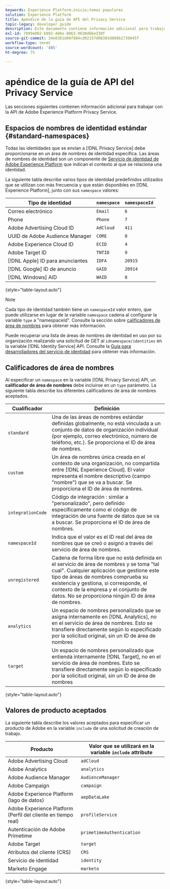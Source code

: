 ```yaml
---
keywords: Experience Platform;inicio;temas populares
solution: Experience Platform
title: Apéndice de la guía de API del Privacy Service
topic-legacy: developer guide
description: Este documento contiene información adicional para trabajar con la API de Privacy Service.
exl-id: 7099e002-b802-486e-8863-0630d66e330f
source-git-commit: 34e0381d40f884cd92157d08385d889b1739845f
workflow-type: tm+mt
source-wordcount: '485'
ht-degree: 7%

---
```


# apéndice de la guía de API del Privacy Service

Las secciones siguientes contienen información adicional para trabajar con la API de Adobe Experience Platform Privacy Service.

## Espacios de nombres de identidad estándar {#standard-namespaces}

Todas las identidades que se envían a [!DNL Privacy Service] debe proporcionarse en un área de nombres de identidad específica. Las áreas de nombres de identidad son un componente de [Servicio de identidad de Adobe Experience Platform](../../identity-service/home.md) que indican el contexto al que se relaciona una identidad.

La siguiente tabla describe varios tipos de identidad predefinidos utilizados que se utilizan con más frecuencia y que están disponibles en [!DNL Experience Platform], junto con sus `namespace` valores:

| Tipo de identidad | `namespace` | `namespaceId` |
| --- | --- | --- |
| Correo electrónico | `Email` | `6` |
| Phone | `Phone` | `7` |
| Adobe Advertising Cloud ID | `AdCloud` | `411` |
| UUID de Adobe Audience Manager | `CORE` | `0` |
| Adobe Experience Cloud ID | `ECID` | `4` |
| Adobe Target ID | `TNTID` | `9` |
| [!DNL Apple] ID para anunciantes | `IDFA` | `20915` |
| [!DNL Google] ID de anuncio | `GAID` | `20914` |
| [!DNL Windows] AID | `WAID` | `8` |

{style=&quot;table-layout:auto&quot;}

>[!NOTE]
>
>Cada tipo de identidad también tiene un `namespaceId` valor entero, que puede utilizarse en lugar de la variable `namespace` cadena al configurar la variable `type` a &quot;namespaceId&quot;. Consulte la sección sobre [calificadores de área de nombres](#namespace-qualifiers) para obtener más información.

Puede recuperar una lista de áreas de nombres de identidad en uso por su organización realizando una solicitud de GET al `idnamespace/identities` en la variable [!DNL Identity Service] API. Consulte la [Guía para desarrolladores del servicio de identidad](../../identity-service/api/getting-started.md) para obtener más información.

## Calificadores de área de nombres

Al especificar un `namespace` en la variable [!DNL Privacy Service] API, un **calificador de área de nombres** debe incluirse en un `type` parámetro. La siguiente tabla describe los diferentes calificadores de área de nombres aceptados.

| Cualificador | Definición |
| --------- | ---------- |
| `standard` | Una de las áreas de nombres estándar definidas globalmente, no está vinculada a un conjunto de datos de organización individual (por ejemplo, correo electrónico, número de teléfono, etc.). Se proporciona el ID de área de nombres. |
| `custom` | Un área de nombres única creada en el contexto de una organización, no compartida entre [!DNL Experience Cloud]. El valor representa el nombre descriptivo (campo &quot;nombre&quot;) que se va a buscar. Se proporciona el ID de área de nombres. |
| `integrationCode` | Código de integración : similar a &quot;personalizado&quot;, pero definido específicamente como el código de integración de una fuente de datos que se va a buscar. Se proporciona el ID de área de nombres. |
| `namespaceId` | Indica que el valor es el ID real del área de nombres que se creó o asignó a través del servicio de área de nombres. |
| `unregistered` | Cadena de forma libre que no está definida en el servicio de área de nombres y se toma &quot;tal cual&quot;. Cualquier aplicación que gestione este tipo de áreas de nombres comprueba su existencia y gestiona, si corresponde, el contexto de la empresa y el conjunto de datos. No se proporciona ningún ID de área de nombres. |
| `analytics` | Un espacio de nombres personalizado que se asigna internamente en [!DNL Analytics], no en el servicio de área de nombres. Esto se transfiere directamente según lo especificado por la solicitud original, sin un ID de área de nombres |
| `target` | Un espacio de nombres personalizado que entienda internamente [!DNL Target], no en el servicio de área de nombres. Esto se transfiere directamente según lo especificado por la solicitud original, sin un ID de área de nombres |

{style=&quot;table-layout:auto&quot;}

## Valores de producto aceptados

La siguiente tabla describe los valores aceptados para especificar un producto de Adobe en la variable `include` de una solicitud de creación de trabajo.

| Producto | Valor que se utilizará en la variable `include` attribute |
| --- | --- |
| Adobe Advertising Cloud | `adCloud` |
| Adobe Analytics | `analytics` |
| Adobe Audience Manager | `AudienceManager` |
| Adobe Campaign | `campaign` |
| Adobe Experience Platform (lago de datos) | `aepDataLake` |
| Adobe Experience Platform (Perfil del cliente en tiempo real) | `profileService` |
| Autenticación de Adobe Primetime | `primetimeAuthentication` |
| Adobe Target | `target` |
| Atributos del cliente (CRS) | `CRS` |
| Servicio de identidad | `identity` |
| Marketo Engage | `marketo` |

{style=&quot;table-layout:auto&quot;}
